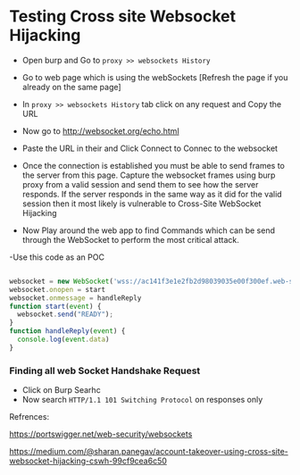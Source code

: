 # Testing Cross site Websocket Hijacking

- Open burp and Go to `proxy >> websockets History`

- Go to web page which is using the webSockets [Refresh the page if you already on the same page]

- In `proxy >> websockets History` tab click on any request and Copy the URL

- Now go to <http://websocket.org/echo.html>

- Paste the URL in their and Click Connect to Connec to the websocket

- Once the connection is established you must be able to send frames to the server from this page.
Capture the websocket frames using burp proxy from a valid session and send them to see how the
server responds. If the server responds in the same way as it did for the valid session then it
most likely is vulnerable to Cross-Site WebSocket Hijacking

- Now Play around the web app to find Commands which can be send through the WebSocket to perform the most critical attack.

-Use this code as an POC

```js

websocket = new WebSocket('wss://ac141f3e1e2fb2d98039035e00f300ef.web-security-academy.net/chat')
websocket.onopen = start
websocket.onmessage = handleReply
function start(event) {
  websocket.send("READY");
}
function handleReply(event) {
  console.log(event.data)
}


```

### Finding all web Socket Handshake Request

- Click on Burp Searhc
- Now search `HTTP/1.1 101 Switching Protocol` on responses only 




Refrences:

<https://portswigger.net/web-security/websockets>

<https://medium.com/@sharan.panegav/account-takeover-using-cross-site-websocket-hijacking-cswh-99cf9cea6c50>
